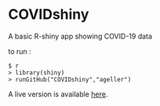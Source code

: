 # COVIDshiny
A basic R-shiny app showing COVID-19 data

to run :
```
$ r
> library(shiny)
> runGitHub("COVIDshiny","ageller")
```

A live version is available [here](https://ageller.shinyapps.io/covidshiny/).

